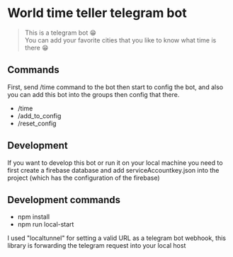 # World time teller telegram bot
>This is a telegram bot 😁  
You can add your favorite cities that you like to know what time is there 😁  

## Commands
First, send /time command to the bot then start to config the bot, and also you can add this bot into the groups then config that there.
- /time
- /add_to_config
- /reset_config

## Development
If you want to develop this bot or run it on your local machine you need to first create a firebase database and add serviceAccountkey.json into the project (which has the configuration of the firebase)

## Development commands
- npm install
- npm run local-start

I used "localtunnel" for setting a valid URL as a telegram bot webhook, this library is forwarding the telegram request into your local host

